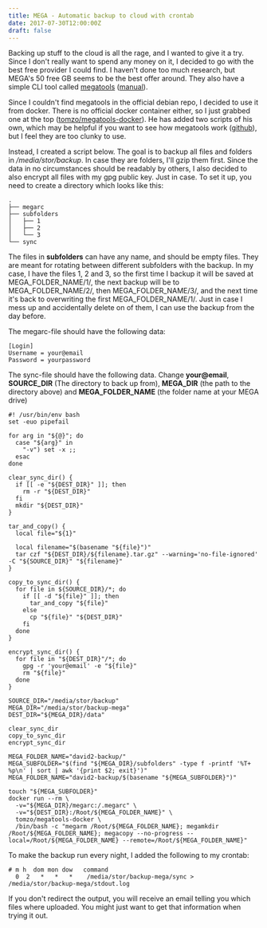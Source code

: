 ```yaml
---
title: MEGA - Automatic backup to cloud with crontab
date: 2017-07-30T12:00:00Z
draft: false
---
```

Backing up stuff to the cloud is all the rage, and I wanted to give it a try. 
Since I don't really want to spend any money on it, I decided to go with the best free provider I could find.
I haven't done too much research, but MEGA's 50 free GB seems to be the best offer around.
They also have a simple CLI tool called [megatools](https://megatools.megous.com/) ([manual](https://megatools.megous.com/man/megatools.html)).

Since I couldn't find megatools in the official debian repo, I decided to use it from docker. There is no official docker container either, so I just grabbed one at the top ([tomzo/megatools-docker](https://hub.docker.com/r/tomzo/megatools-docker/)). He has added two scripts of his own, which may be helpful if you want to see how megatools work ([github](https://github.com/tomzo/megatools-docker)), but I feel they are too clunky to use.

Instead, I created a script below. The goal is to backup all files and folders in */media/stor/backup*. In case they are folders, I'll gzip them first. Since the data in no circumstances should be readably by others, I also decided to also encrypt all files with my gpg public key. Just in case. To set it up, you need to create a directory which looks like this:

    .
    ├── megarc
    ├── subfolders
    │   ├── 1
    │   ├── 2
    │   └── 3
    └── sync

The files in **subfolders** can have any name, and should be empty files. They are meant for rotating between different subfolders with the backup. In my case, I have the files 1, 2 and 3, so the first time I backup it will be saved at MEGA_FOLDER_NAME/1/, the next backup will be to MEGA_FOLDER_NAME/2/, then  MEGA_FOLDER_NAME/3/, and the next time it's back to overwriting the first MEGA_FOLDER_NAME/1/. Just in case I mess up and accidentally delete on of them, I can use the backup from the day before.

The megarc-file should have the following data:

    [Login]
    Username = your@email
    Password = yourpassword

The sync-file should have the following data. Change **your@email**, **SOURCE_DIR** (The directory to back up from), **MEGA_DIR** (the path to the directory above) and **MEGA_FOLDER_NAME** (the folder name at your MEGA drive)

    #! /usr/bin/env bash
    set -euo pipefail

    for arg in "${@}"; do
      case "${arg}" in
        "-v") set -x ;;
      esac
    done

    clear_sync_dir() {
      if [[ -e "${DEST_DIR}" ]]; then
        rm -r "${DEST_DIR}"
      fi
      mkdir "${DEST_DIR}"
    }

    tar_and_copy() {
      local file="${1}"

      local filename="$(basename "${file}")"
      tar czf "${DEST_DIR}/${filename}.tar.gz" --warning='no-file-ignored' -C "${SOURCE_DIR}" "${filename}"
    }

    copy_to_sync_dir() {
      for file in ${SOURCE_DIR}/*; do
        if [[ -d "${file}" ]]; then
          tar_and_copy "${file}"
        else
          cp "${file}" "${DEST_DIR}"
        fi
      done
    }

    encrypt_sync_dir() {
      for file in "${DEST_DIR}"/*; do
        gpg -r 'your@email' -e "${file}"
        rm "${file}"
      done
    }

    SOURCE_DIR="/media/stor/backup"
    MEGA_DIR="/media/stor/backup-mega"
    DEST_DIR="${MEGA_DIR}/data"

    clear_sync_dir
    copy_to_sync_dir
    encrypt_sync_dir

    MEGA_FOLDER_NAME="david2-backup/"
    MEGA_SUBFOLDER="$(find "${MEGA_DIR}/subfolders" -type f -printf '%T+ %p\n' | sort | awk '{print $2; exit}')"
    MEGA_FOLDER_NAME="david2-backup/$(basename "${MEGA_SUBFOLDER}")"

    touch "${MEGA_SUBFOLDER}"
    docker run --rm \
      -v="${MEGA_DIR}/megarc:/.megarc" \
      -v="${DEST_DIR}:/Root/${MEGA_FOLDER_NAME}" \
      tomzo/megatools-docker \
      /bin/bash -c "megarm /Root/${MEGA_FOLDER_NAME}; megamkdir /Root/${MEGA_FOLDER_NAME}; megacopy --no-progress --local=/Root/${MEGA_FOLDER_NAME} --remote=/Root/${MEGA_FOLDER_NAME}"


To make the backup run every night, I added the following to my crontab:

    # m h  dom mon dow   command
      0  2   *   *   *    /media/stor/backup-mega/sync > /media/stor/backup-mega/stdout.log

If you don't redirect the output, you will receive an email telling you which files where uploaded. You might just want to get that information when trying it out.


